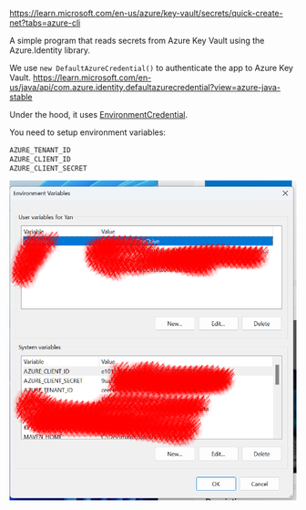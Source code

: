 https://learn.microsoft.com/en-us/azure/key-vault/secrets/quick-create-net?tabs=azure-cli

A simple program that reads secrets from Azure Key Vault using the Azure.Identity library.

We use `new DefaultAzureCredential()` to authenticate the app to Azure Key Vault.
https://learn.microsoft.com/en-us/java/api/com.azure.identity.defaultazurecredential?view=azure-java-stable

Under the hood, it uses [EnvironmentCredential](https://learn.microsoft.com/en-us/dotnet/api/azure.identity.environmentcredential?view=azure-dotnet).

You need to setup environment variables:
```
AZURE_TENANT_ID
AZURE_CLIENT_ID
AZURE_CLIENT_SECRET
```

![Environment variuables screen](./documents/env_variables.png "env_variables.png")
